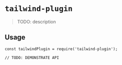 # `tailwind-plugin`

> TODO: description

## Usage

```
const tailwindPlugin = require('tailwind-plugin');

// TODO: DEMONSTRATE API
```
